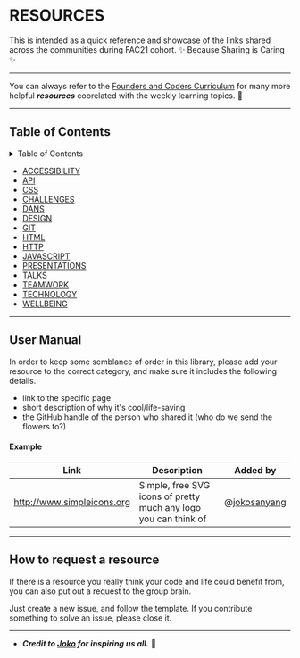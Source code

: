 # RESOURCES
This is intended as a quick reference and showcase of the links shared across the communities during FAC21 cohort. ✨ Because Sharing is Caring ✨

--- 

You can always refer to the [Founders and Coders Curriculum](https://learn.foundersandcoders.com/) for many more helpful **_resources_** coorelated with the weekly learning topics. 🤍 

---

## Table of Contents

<details>
<summary>Table of Contents
</summary>
<a href="https://developer.mozilla.org/en-US/docs/Web/CSS/Media_Queries/Using_media_queries" target="_blank">Media queries</a> will come in handy.
</details>


- [ACCESSIBILITY](./directory/accessibility.md)
- [API](./directory/API.md)
- [CSS](./directory/css.md)
- [CHALLENGES](./directory/challenges.md)
- [DANS](./directory/dance-breaks.md)
- [DESIGN](./directory/design.md)
- [GIT](./directory/git.md)
- [HTML](./directory/HTML.md)
- [HTTP](./directory/HTTP.md)
- [JAVASCRIPT](./directory/JS.md)
- [PRESENTATIONS](./directory/hackmd.md)
- [TALKS](./directory/talks.md)
- [TEAMWORK](./directory/teamwork.md)
- [TECHNOLOGY](./directory/technology.md)
- [WELLBEING](./directory/wellbeing.md)

---


## User Manual

In order to keep some semblance of order in this library, please add your resource to the correct category, and make sure it includes the following details.

- link to the specific page
- short description of why it's cool/life-saving
- the GitHub handle of the person who shared it (who do we send the flowers to?)

#### Example

| Link                       | Description                                                     | Added by     |
| -------------------------- | --------------------------------------------------------------- | ------------ |
| http://www.simpleicons.org | Simple, free SVG icons of pretty much any logo you can think of | @[jokosanyang](https://github.com/jokosanyang) |

--- 

## How to request a resource

If there is a resource you really think your code and life could benefit from, you can also put out a request to the group brain.

Just create a new issue, and follow the template.
If you contribute something to solve an issue, please close it.

--- 

- **_Credit to [Joko](https://github.com/jokosanyang) for inspiring us all._** 🧚
